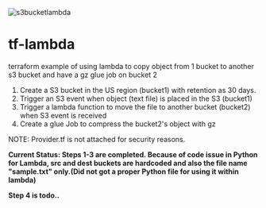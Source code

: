 ![s3bucketlambda](https://user-images.githubusercontent.com/12508591/130852739-8dcf9c6c-df4a-42c0-bf00-728673fd704c.jpg)
# tf-lambda
terraform example of using lambda to copy object from 1 bucket to another s3 bucket and have a gz glue job on bucket 2
1.	Create a S3 bucket in the US region (bucket1) with retention  as 30 days.
2.	Trigger an S3 event when object (text file) is placed in the S3 (bucket1)
3.	Trigger a lambda function to move the file to another bucket (bucket2) when S3 event is received
4.	Create a glue Job to compress the bucket2's object with gz

NOTE: Provider.tf is not attached for security reasons.

**Current Status: 
Steps 1-3 are completed. 
Because of code issue in Python for Lambda, src and dest buckets are hardcoded and also the file name "sample.txt" only.(Did not got a proper Python file for using it within lambda)**

**Step 4 is todo..**
